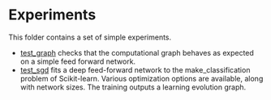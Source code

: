 # Experiments

This folder contains a set of simple experiments.

- [test_graph](test_graph.py) checks that the computational graph behaves as expected on a simple feed forward network.
- [test_sgd](test_sgd.py) fits a deep feed-forward network to the make_classification problem of Scikit-learn. Various optimization options are available, along with network sizes. The training outputs a learning evolution graph.
 
